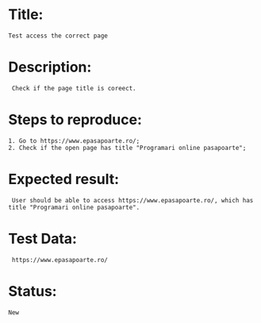 
# Title:
    Test access the correct page
# Description:
     Check if the page title is coreect. 
# Steps to reproduce:
    1. Go to https://www.epasapoarte.ro/;
    2. Check if the open page has title "Programari online pasapoarte";
# Expected result:
     User should be able to access https://www.epasapoarte.ro/, which has title "Programari online pasapoarte".
# Test Data: 
     https://www.epasapoarte.ro/ 
# Status:
    New

